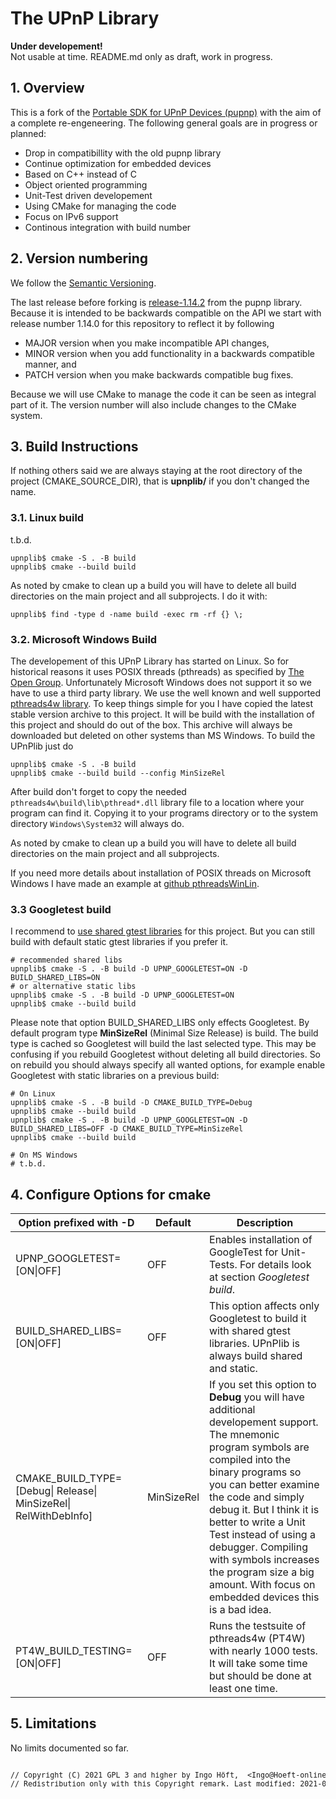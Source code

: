 # The UPnP Library
**Under developement!**  
Not usable at time. README.md only as draft, work in progress.

## 1. Overview
This is a fork of the [Portable SDK for UPnP Devices (pupnp)](https://github.com/pupnp/) with the aim of a complete re-engeneering. The following general goals are in progress or planned:
- Drop in compatibillity with the old pupnp library
- Continue optimization for embedded devices
- Based on C++ instead of C
- Object oriented programming
- Unit-Test driven developement
- Using CMake for managing the code
- Focus on IPv6 support
- Continous integration with build number

## 2. Version numbering
We follow the [Semantic Versioning](https://semver.org/spec/v2.0.0.html#semantic-versioning-200).

The last release before forking is [release-1.14.2](https://github.com/upnplib/upnplib/releases/tag/release-1.14.2) from the pupnp library. Because it is intended to be backwards compatible on the API we start with release number 1.14.0 for this repository to reflect it by following
- MAJOR version when you make incompatible API changes,
- MINOR version when you add functionality in a backwards compatible manner, and
- PATCH version when you make backwards compatible bug fixes.

Because we will use CMake to manage the code it can be seen as integral part of it. The version number will also include changes to the CMake system.

## 3. Build Instructions
If nothing others said we are always staying at the root directory of the project (CMAKE_SOURCE_DIR), that is **upnplib/** if you don't changed the name.

### 3.1. Linux build
t.b.d.

    upnplib$ cmake -S . -B build
    upnplib$ cmake --build build

As noted by cmake to clean up a build you will have to delete all build directories on the main project and all subprojects. I do it with:

    upnplib$ find -type d -name build -exec rm -rf {} \;

### 3.2. Microsoft Windows Build
The developement of this UPnP Library has started on Linux. So for historical reasons it uses POSIX threads (pthreads) as specified by [The Open Group](http://get.posixcertified.ieee.org/certification_guide.html). Unfortunately Microsoft Windows does not support it so we have to use a third party library. We use the well known and well supported [pthreads4w library](https://sourceforge.net/p/pthreads4w). To keep things simple for you I have copied the latest stable version archive to this project. It will be build with the installation of this project and should do out of the box. This archive will always be downloaded but deleted on other systems than MS Windows. To build the UPnPlib just do

    upnplib$ cmake -S . -B build
    upnplib$ cmake --build build --config MinSizeRel

After build don't forget to copy the needed `pthreads4w\build\lib\pthread*.dll` library file to a location where your program can find it. Copying it to your programs directory or to the system directory `Windows\System32` will always do.

As noted by cmake to clean up a build you will have to delete all build directories on the main project and all subprojects.

If you need more details about installation of POSIX threads on Microsoft Windows I have made an example at [github pthreadsWinLin](https://github.com/upnplib/pthreadsWinLin.git).

### 3.3 Googletest build
I recommend to [use shared gtest libraries](https://github.com/upnplib/upnplib/blob/main/gtests/README.md) for this project. But you can still build with default static gtest libraries if you prefer it.

    # recommended shared libs
    upnplib$ cmake -S . -B build -D UPNP_GOOGLETEST=ON -D BUILD_SHARED_LIBS=ON
    # or alternative static libs
    upnplib$ cmake -S . -B build -D UPNP_GOOGLETEST=ON
    upnplib$ cmake --build build

Please note that option BUILD_SHARED_LIBS only effects Googletest. By default program type **MinSizeRel** (Minimal Size Release) is build. The build type is cached so Googletest will build the last selected type. This may be confusing if you rebuild Googletest without deleting all build directories. So on rebuild you should always specify all wanted options, for example enable Googletest with static libraries on a previous build:

    # On Linux
    upnplib$ cmake -S . -B build -D CMAKE_BUILD_TYPE=Debug
    upnplib$ cmake --build build
    upnplib$ cmake -S . -B build -D UPNP_GOOGLETEST=ON -D BUILD_SHARED_LIBS=OFF -D CMAKE_BUILD_TYPE=MinSizeRel
    upnplib$ cmake --build build

    # On MS Windows
    # t.b.d.

## 4. Configure Options for cmake
Option prefixed with -D | Default | Description
-------|---------|---
UPNP_GOOGLETEST=[ON\|OFF] | OFF | Enables installation of GoogleTest for Unit-Tests. For details look at section *Googletest build*.
BUILD_SHARED_LIBS=[ON\|OFF] | OFF | This option affects only Googletest to build it with shared gtest libraries. UPnPlib is always build shared and static.
CMAKE_BUILD_TYPE=[Debug\| Release\| MinSizeRel\| RelWithDebInfo] | MinSizeRel | If you set this option to **Debug** you will have additional developement support. The mnemonic program symbols are compiled into the binary programs so you can better examine the code and simply debug it. But I think it is better to write a Unit Test instead of using a debugger. Compiling with symbols increases the program size a big amount. With focus on embedded devices this is a bad idea.
PT4W_BUILD_TESTING=[ON\|OFF] | OFF | Runs the testsuite of pthreads4w (PT4W) with nearly 1000 tests. It will take some time but should be done at least one time.

<!-- - -D DEVEL=OFF          This enables some additional information for developement. It preserves installation options that normaly will be deleted after Installation for Optimisation so you can examine them. These are mainly the installation directory from **pthread4w** and its temporary installation files even on a non MS Windows environment.
-->
## 5. Limitations
No limits documented so far.

<pre><sup>
// Copyright (C) 2021 GPL 3 and higher by Ingo Höft,  &#60;Ingo&#64;Hoeft-online.de&#62;
// Redistribution only with this Copyright remark. Last modified: 2021-09-29
</sup></sup>
